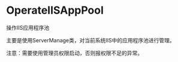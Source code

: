 # OperateIISAppPool
操作IIS应用程序池


主要是使用ServerManage类，对当前系统IIS中的应用程序池进行管理。

注意：需要使用管理员权限启动，否则报权限不足的异常。

